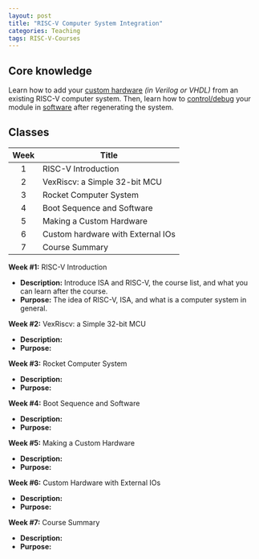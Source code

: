 ```yaml
---
layout: post
title: "RISC-V Computer System Integration"
categories: Teaching
tags: RISC-V-Courses
---
```


## Core knowledge

Learn how to add your <ins>custom hardware</ins> *(in Verilog or VHDL)* from an existing RISC-V computer system. Then, learn how to <ins>control/debug</ins> your module in <ins>software</ins> after regenerating the system.

## Classes

| Week | Title |
|:---:|---|
| 1 | RISC-V Introduction |
| 2 | VexRiscv: a Simple 32-bit MCU |
| 3 | Rocket Computer System |
| 4 | Boot Sequence and Software |
| 5 | Making a Custom Hardware |
| 6 | Custom hardware with External IOs |
| 7 | Course Summary |

**Week #1:** RISC-V Introduction
- **Description:** Introduce ISA and RISC-V, the course list, and what you can learn after the course.
- **Purpose:** The idea of RISC-V, ISA, and what is a computer system in general.

**Week #2:** VexRiscv: a Simple 32-bit MCU
- **Description:**
- **Purpose:**

**Week #3:** Rocket Computer System
- **Description:**
- **Purpose:**

**Week #4:** Boot Sequence and Software
- **Description:**
- **Purpose:**

**Week #5:** Making a Custom Hardware
- **Description:**
- **Purpose:**

**Week #6:** Custom Hardware with External IOs
- **Description:**
- **Purpose:**

**Week #7:** Course Summary
- **Description:**
- **Purpose:**
